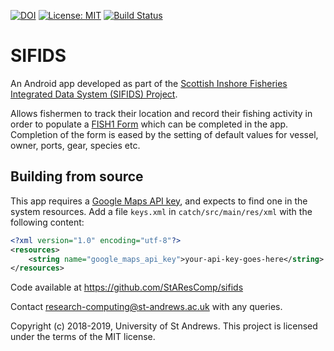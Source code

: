 [![DOI](https://zenodo.org/badge/116812167.svg)](https://zenodo.org/badge/latestdoi/116812167) [![License: MIT](https://img.shields.io/badge/License-MIT-yellow.svg)](https://opensource.org/licenses/MIT) [![Build Status](https://travis-ci.org/StAResComp/sifids.svg?branch=master)](https://travis-ci.org/StAResComp/sifids)

# SIFIDS

An Android app developed as part of the [Scottish Inshore Fisheries
Integrated Data System (SIFIDS)
Project](https://www.masts.ac.uk/research/emff-sifids-project/).

Allows fishermen to track their location and record their fishing activity in
order to populate a [FISH1
Form](http://www.gov.scot/Topics/marine/Compliance/letters/FISH12016) which can
be completed in the app. Completion of the form is eased by the setting of
default values for vessel, owner, ports, gear, species etc.

## Building from source

This app requires a [Google Maps API
key](https://developers.google.com/maps/documentation/android-sdk/signup), and
expects to find one in the system resources. Add a file `keys.xml` in
`catch/src/main/res/xml` with the following content:

```XML
<?xml version="1.0" encoding="utf-8"?>
<resources>
    <string name="google_maps_api_key">your-api-key-goes-here</string>
</resources>
```

Code available at https://github.com/StAResComp/sifids

Contact research-computing@st-andrews.ac.uk with any queries.

Copyright (c) 2018-2019, University of St Andrews.
This project is licensed under the terms of the MIT license.
